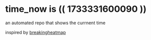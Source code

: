 # time_now is (( 1733331600090 ))

an automated repo that shows the currnent time

inspired by [breakingheatmap](https://github.com/breakingheatmap/breakingheatmap)
